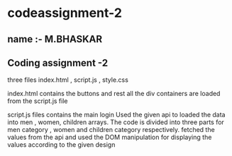 # codeassignment-2

## name :- M.BHASKAR

## Coding assignment -2
three files index.html , script.js , style.css

index.html contains the buttons and rest all the div containers are loaded from the script.js file

script.js files contains the main login
Used the given api to loaded the data into men , women, children arrays. 
The code is divided into three parts for men category , women and children category respectively.
fetched the values from the api and used the DOM manipulation for displaying the values according to the given design